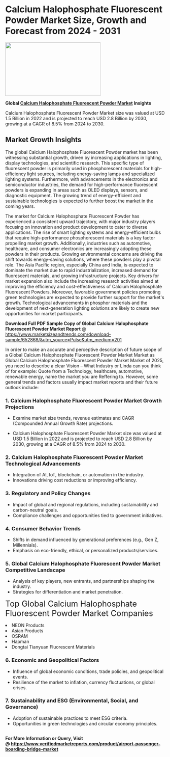 <H1>Calcium Halophosphate Fluorescent Powder Market Size, Growth and Forecast from 2024 - 2031</H1><img class="aligncenter size-medium wp-image-584254" src="https://thirdeyenews.in/wp-content/uploads/2024/09/Global-Market-Research-300x168.jpeg" alt="" width="300" height="168" /><p><strong>Global&nbsp;<a href="https://www.marketsizeandtrends.com/download-sample/652868/&amp;utm_source=Pulse&amp;utm_medium=201">Calcium Halophosphate Fluorescent Powder Market</a> Insights</strong></p><p>Calcium Halophosphate Fluorescent Powder Market size was valued at USD 1.5 Billion in 2022 and is projected to reach USD 2.8 Billion by 2030, growing at a CAGR of 8.5% from 2024 to 2030.</p><p><h2>Market Growth Insights</h2> The global Calcium Halophosphate Fluorescent Powder market has been witnessing substantial growth, driven by increasing applications in lighting, display technologies, and scientific research. This specific type of fluorescent powder is primarily used in phosphorescent materials for high-efficiency light sources, including energy-saving lamps and specialized lighting systems. Furthermore, with advancements in the electronics and semiconductor industries, the demand for high-performance fluorescent powders is expanding in areas such as OLED displays, sensors, and diagnostic equipment. The growing trend of energy-efficient and sustainable technologies is expected to further boost the market in the coming years. <p>The market for Calcium Halophosphate Fluorescent Powder has experienced a consistent upward trajectory, with major industry players focusing on innovation and product development to cater to diverse applications. The rise of smart lighting systems and energy-efficient bulbs that require high-performance phosphorescent materials is a key factor propelling market growth. Additionally, industries such as automotive, healthcare, and consumer electronics are increasingly adopting these powders in their products. Growing environmental concerns are driving the shift towards energy-saving solutions, where these powders play a pivotal role. The Asia Pacific region, especially China and India, is expected to dominate the market due to rapid industrialization, increased demand for fluorescent materials, and growing infrastructure projects. Key drivers for market expansion also include the increasing research activities aimed at improving the efficiency and cost-effectiveness of Calcium Halophosphate Fluorescent Powders. Moreover, favorable government policies promoting green technologies are expected to provide further support for the market's growth. Technological advancements in phosphor materials and the development of next-generation lighting solutions are likely to create new opportunities for market participants.</p> </p><p><span class=""><strong>Download Full PDF Sample Copy of Global Calcium Halophosphate Fluorescent Powder Market Report</strong> @ <a href="https://www.marketsizeandtrends.com/download-sample/652868/&amp;utm_source=Pulse&amp;utm_medium=201" target="_blank">https://www.marketsizeandtrends.com/download-sample/652868/&amp;utm_source=Pulse&amp;utm_medium=201</a></span></p><p>In order to make an accurate and perceptive description of future scope of a Global&nbsp;Calcium Halophosphate Fluorescent Powder Market Market as Global&nbsp;Calcium Halophosphate Fluorescent Powder Market Market of 2025, you need to describe a clear Vision &ndash; What Industry or Linda can you think of for example: Quote from a Technology, healthcare, automotive, renewable energy, name the market you are Reffering to. However, some general trends and factors usually impact market reports and their future outlook include:</p><h3>1.&nbsp;<strong>Calcium Halophosphate Fluorescent Powder Market Growth Projections</strong></h3><ul><li>Examine market size trends, revenue estimates and CAGR (Compounded Annual Growth Rate) projections.</li><li><p>Calcium Halophosphate Fluorescent Powder Market size was valued at USD 1.5 Billion in 2022 and is projected to reach USD 2.8 Billion by 2030, growing at a CAGR of 8.5% from 2024 to 2030.</p></li></ul><h3>2.&nbsp;<strong>Calcium Halophosphate Fluorescent Powder Market Technological Advancements</strong></h3><ul><li>Integration of AI, IoT, blockchain, or automation in the industry.</li><li>Innovations driving cost reductions or improving efficiency.</li></ul><h3>3.&nbsp;<strong>Regulatory and Policy Changes</strong></h3><ul><li>Impact of global and regional regulations, including sustainability and carbon-neutral goals.</li><li>Compliance challenges and opportunities tied to government initiatives.</li></ul><h3>4.&nbsp;<strong>Consumer Behavior Trends</strong></h3><ul><li>Shifts in demand influenced by generational preferences (e.g., Gen Z, Millennials).</li><li>Emphasis on eco-friendly, ethical, or personalized products/services.</li></ul><h3>5.&nbsp;<strong>Global Calcium Halophosphate Fluorescent Powder Market Competitive Landscape</strong></h3><ul><li>Analysis of key players, new entrants, and partnerships shaping the industry.</li><li>Strategies for differentiation and market penetration.</li></ul><p data-pm-slice="1 1 []"><span style="color: inherit; font-family: inherit; font-size: 25px;">Top Global Calcium Halophosphate Fluorescent Powder Market Companies</span></p><div class="" data-test-id=""><p><li>NEON Products</li><li> Asian Products</li><li> OSRAM</li><li> Hapman</li><li> Dongtai Tianyuan Fluorescent Materials</li></p></div><h3>6.&nbsp;<strong>Economic and Geopolitical Factors</strong></h3><ul><li>Influence of global economic conditions, trade policies, and geopolitical events.</li><li>Resilience of the market to inflation, currency fluctuations, or global crises.</li></ul><h3>7.&nbsp;<strong>Sustainability and ESG (Environmental, Social, and Governance)</strong></h3><ul><li>Adoption of sustainable practices to meet ESG criteria.</li><li>Opportunities in green technologies and circular economy principles.</li></ul><h2><strong style="font-size: 14px;">For More Information or Query, Visit @&nbsp;</strong><a style="background-color: #ffffff; font-size: 14px;" href="https://www.marketsizeandtrends.com/report/calcium-halophosphate-fluorescent-powder-market/" target="_blank">https://www.verifiedmarketreports.com/product/airport-passenger-boarding-bridge-market</a></h2>
